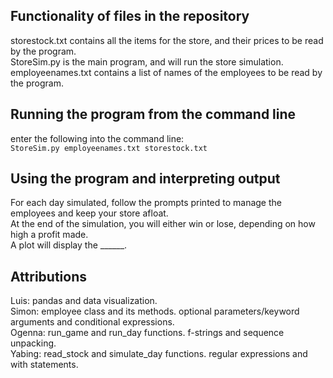 ## Functionality of files in the repository<br>
storestock.txt contains all the items for the store, and their prices to be read by the program.<br>
StoreSim.py is the main program, and will run the store simulation.<br>
employeenames.txt contains a list of names of the employees to be read by the program.<br>

## Running the program from the command line<br>
enter the following into the command line:<br>
`StoreSim.py employeenames.txt storestock.txt`<br>

## Using the program and interpreting output <br>
For each day simulated, follow the prompts printed to manage the employees and keep your store afloat.<br>
At the end of the simulation, you will either win or lose, depending on how high a profit made.<br>
A plot will display the ______.<br>

## Attributions
Luis: pandas and data visualization.<br>
Simon: employee class and its methods. optional parameters/keyword arguments and conditional expressions.<br>
Ogenna: run_game and run_day functions. f-strings and sequence unpacking.<br>
Yabing: read_stock and simulate_day functions. regular expressions and with statements.<br>